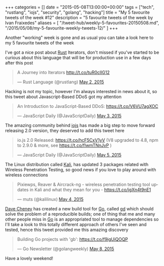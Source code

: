 +++
categories = []
date = "2015-05-08T13:00:00+00:00"
tags = ["tech", "rustlang", "iojs", "security", "golang", "hacking"]
title = "My 5 favourite tweets of the week #12"
description = "5 favourite tweets of the week by Ivan Fraixedes"
aliases = [
  "/tweet-hub/weekly-5-favourites-20150508.md",
  "/2015/05/08/my-5-favourite-weekly-tweets-12/"
]
+++

Another "working" week is gone and as usual you can take a look here to my 5 favourite tweets of the week

I've got a nice post about <a href="http://www.rust-lang.org/" target="_blank">Rust</a> Iterators, don't missed if you've started to be curious about this language that will be for production use in a few days after this post

<blockquote class="twitter-tweet tw-align-center"><p lang="en" dir="ltr">A Journey into Iterators <a href="http://t.co/tuR0cIIG12">http://t.co/tuR0cIIG12</a></p>&mdash; Rust Language (@rustlang) <a href="https://twitter.com/rustlang/status/594624260599058434">May 2, 2015</a></blockquote>
<script async src="//platform.twitter.com/widgets.js" charset="utf-8"></script>


Hacking is not my topic, however I'm always interested in news about it, so this tweet about Javascript-Based DDoS got my attention

<blockquote class="twitter-tweet tw-align-center"><p lang="en" dir="ltr">An Introduction to JavaScript-Based DDoS: <a href="https://t.co/V6VU7agXOC">https://t.co/V6VU7agXOC</a></p>&mdash; JavaScript Daily (@JavaScriptDaily) <a href="https://twitter.com/JavaScriptDaily/status/594925681714143232">May 3, 2015</a></blockquote>
<script async src="//platform.twitter.com/widgets.js" charset="utf-8"></script>


The amazing community behind <a href="https://iojs.org/" target="_blank">iojs</a> has made a big step to move forward releasing 2.0 version, they deserved to add this tweet here

<blockquote class="twitter-tweet tw-align-center"><p lang="en" dir="ltr">io.js 2.0 Released: <a href="https://t.co/hcF5CxV1yV">https://t.co/hcF5CxV1yV</a> (V8 upgraded to 4.8, npm to 2.9.0 &amp; more, see <a href="https://t.co/flwmTNnJvP">https://t.co/flwmTNnJvP</a> )</p>&mdash; JavaScript Daily (@JavaScriptDaily) <a href="https://twitter.com/JavaScriptDaily/status/595575488371937281">May 5, 2015</a></blockquote>
<script async src="//platform.twitter.com/widgets.js" charset="utf-8"></script>


The Linux distribution called <a href="https://www.kali.org/" target="_blank">Kali</a>, has updated 3 packages related with Wireless Penetration Testing, so good news if you love to play around with wireless connections

<blockquote class="twitter-tweet tw-align-center"><p lang="en" dir="ltr">Pixiewps, Reaver &amp; Aircrack-ng - wireless penetration testing tool updates in Kali and what they mean for you  - <a href="https://t.co/jgXn4t9nE1">https://t.co/jgXn4t9nE1</a></p>&mdash; muts (@kalilinux) <a href="https://twitter.com/kalilinux/status/595217837792178176">May 4, 2015</a></blockquote>
<script async src="//platform.twitter.com/widgets.js" charset="utf-8"></script>


<a href="http://dave.cheney.net/" target="_blank">Dave Cheney</a> has created a new build tool for <a href="http://golang.org/" target="_blank">Go</a>, called <a href="http://getgb.io/" target="_blank">gd</a> which should solve the problem of a reproducible builds; one of thing that me and many other people miss in <a href="http://golang.org/" target="_blank">Go</a> is an appropriated tool to manage dependencies so I'll take a look to this totally different approach of others I've seen and tested, hence this tweet provided me this amazing discovery

<blockquote class="twitter-tweet tw-align-center"><p lang="en" dir="ltr">Building Go projects with &#39;gb&#39;: <a href="https://t.co/f9igUiQOQP">https://t.co/f9igUiQOQP</a></p>&mdash; Go Newsletter (@golangweekly) <a href="https://twitter.com/golangweekly/status/596654809404538880">May 8, 2015</a></blockquote>
<script async src="//platform.twitter.com/widgets.js" charset="utf-8"></script>



Have a lovely weekend!
